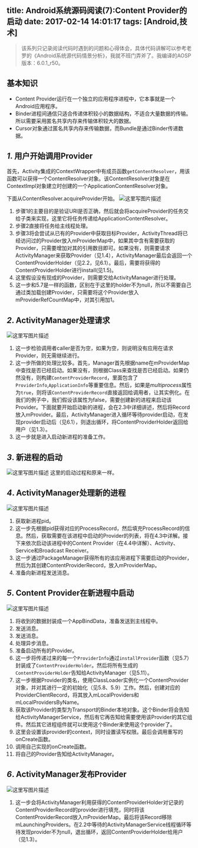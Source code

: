 title: Android系统源码阅读(7):Content Provider的启动
date: 2017-02-14 14:01:17
tags: [Android,技术]
---

>该系列只记录阅读代码时遇到的问题和心得体会，具体代码讲解可以参考老罗的《Android系统源代码情景分析》，我就不班门弄斧了。我编译的AOSP版本：6.0.1_r50。   

## 基本知识

 - Content Provider运行在一个独立的应用程序进程中，它本事就是一个Android应用程序。
 - Binder进程间通信只适合传递体积较小的数据结构，不适合大量数据的传输。所以需要采用匿名共享内存来传输体积较大的数据。
 - Cursor对象通过匿名共享内存来传输数据，而Bundle是通过Binder传递数据。
 
<!--more-->

## *1*. 用户开始调用Provider

首先，Activity集成的ContextWrapper中有成员函数`getContentResolver`，用该函数可以获得一个ContentResolver对象。该ContentResolver对象是在ContextImpl对象建立时创建的一个ApplicationContentResolver对象。

下面从ContentResolver.acquireProvider开始。
![这里写图片描述](http://img.blog.csdn.net/20160902220256938)
 1. 步骤1的主要目的是验证URI是否正确，然后就会将acquireProvider的任务交给子类来实现，这里它将任务传递给ApplicationContentResolver。
 2. 步骤2直接将任务给主线程处理。
 3. 步骤3将会尝试从已有的Provider中获取目标Provider，ActivityThread将已经访问过的Provider放入mProviderMap中，如果其中含有需要获取的Provider，只需要增加对其的引用数目即可。如果没有，则需要请求ActivityManager来获取Provider（见1.4），ActivityManager最后会返回一个ContentProviderHolder（见2.2，见6.1）。最后，需要将获得的ContentProviderHolder进行install(见1.5)。
 4. 这里假设没有现成的Provider，则需要交给ActivityManager进行处理。
 5. 这一步和5.7是一样的函数，区别在于这里的holder不为null，所以不需要自己通过类加载创建Provider，只需要将这个Provider放入mProviderRefCountMap中，对其引用加1。

## *2*. ActivityManager处理请求
![这里写图片描述](http://img.blog.csdn.net/20160902220401299)
 1. 这一步检验调用者caller是否为空，如果为空，则说明没有应用在请求Provider，则无需继续进行。
 2. 这一步所做的处理比较多。首先，Manager首先根据name在mProviderMap中查找是否已经启动。如果没有，则根据Class来查找是否已经启动。如果仍然没有，则构建`ContentProviderRecord`，里面包含了`ProviderInfo`,`ApplicationInfo`等重要信息。然后，如果是*multiprocess*属性为`true`，则将该`ContentProviderRecord`直接返回给调用者，让其实例化。在我们的例子中，我们假设该属性为false，需要创建新的进程来启动该Provider。下面就要开始启动新的进程，会在2.3中详细讲述，然后将Record放入mProvider。最后，ActivityManager进入循环等待provider启动，在发现provider启动后（见6.1），则退出循环，将ContentProviderHolder返回给用户（见1.3）。
 3. 这一步就是进入启动新进程的准备工作。

## *3*. 新进程的启动
![这里写图片描述](http://img.blog.csdn.net/20160902220422830)
这里的启动过程和原来一样。

## *4*. ActivityManager处理新的进程
![这里写图片描述](http://img.blog.csdn.net/20160902220440500)
 1. 获取新进程pid。
 2. 这一步先根据pid获得对应的ProcessRecord，然后填充ProcessRecord的信息。然后，获取需要在该进程中启动的Provider的列表，将在4.3中详解。接下来依次启动该进程中的Content Provider（在4.4中详解）、Activity、Service和Broadcast Receiver。
 3. 这一步通过PackageManager获得所有的该应用进程下需要启动的Provider，然后为其创建ContentProviderRecord，放入mProviderMap。
 4. 准备向新进程发送消息。

## *5*. Content Provider在新进程中启动
![这里写图片描述](http://img.blog.csdn.net/20160902220538532)
 1. 将收到的数据封装成一个AppBindData，准备发送到主线程中。
 2. 发送消息。
 3. 发送消息。
 4. 处理异步消息。
 5. 准备启动所有的Provider。
 6. 这一步将传递过来的每一个`ProviderInfo`通过`installProvider`函数（见5.7）封装成了`ContentProviderHolder`。然后将所有生成的`ContentProviderHolder`告知给ActivityManager（见5.11）。
 7. 这一步根据Provider的类名，使用ClassLoader实例化一个ContentProvider对象，并对其进行一定的初始化（见5.8、5.9）工作。然后，创建对应的ProviderClientRecord，将其放入mLocalProviders和mLocalProvidersByName。
 8. 获取该Provider的类型为Transport的Binder本地对象。这个Binder将会告知给ActivityManagerService，然后有它再告知给需要使用该Provider的其它组件。然后其它进程组件就可以使用这个Binder来使用这个provider了。
 9. 这里会设置该provider的context，同时设置读写权限。最后会调用重写的onCreate函数。
 10. 调用自己实现的onCreate函数。
 11. 将自己的Provider告知给ActivityManager。

## *6*. ActivityManager发布Provider
![这里写图片描述](http://img.blog.csdn.net/20160902220606286)
 1. 这一步会将ActivityManager利用获得的ContentProviderHolder对记录的ContentProviderRecord的provider进行填充，同时将该ContentProviderRecord放入mProviderMap。最后将该Record移除mLaunchingProviders。在2.2中等待的ActivityManagerService线程循环等待发现provider不为null，退出循环，返回ContentProviderHolder给用户（见1.3）。


